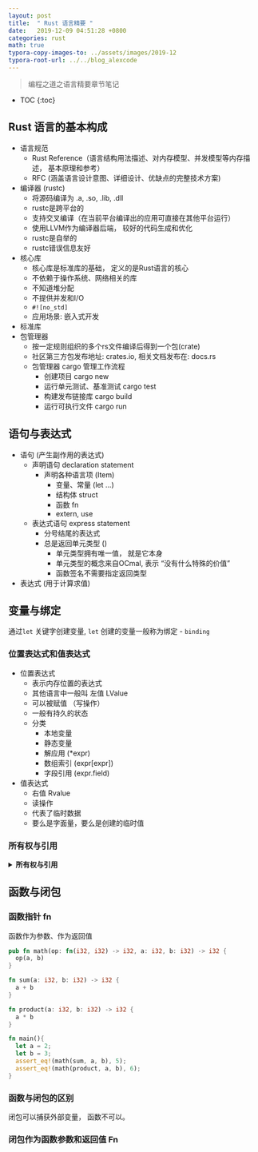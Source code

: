 ```yaml
---
layout: post
title:  " Rust 语言精要 "
date:   2019-12-09 04:51:28 +0800
categories: rust
math: true
typora-copy-images-to: ../assets/images/2019-12
typora-root-url: ../../blog_alexcode
---
```

> 编程之道之语言精要章节笔记


* TOC
{:toc}


## Rust 语言的基本构成

- 语言规范
  - Rust Reference（语言结构用法描述、对内存模型、并发模型等内存描述， 基本原理和参考）
  - RFC (涵盖语言设计意图、详细设计、优缺点的完整技术方案)
- 编译器 (rustc)
  - 将源码编译为 .a, .so, .lib, .dll
  - rustc是跨平台的
  - 支持交叉编译（在当前平台编译出的应用可直接在其他平台运行）
  - 使用LLVM作为编译器后端， 较好的代码生成和优化
  - rustc是自举的
  - rustc错误信息友好
- 核心库
  - 核心库是标准库的基础， 定义的是Rust语言的核心
  - 不依赖于操作系统、网络相关的库
  - 不知道堆分配
  - 不提供并发和I/O
  - `#![no_std]`
  - 应用场景: 嵌入式开发
- 标准库
- 包管理器
  - 按一定规则组织的多个rs文件编译后得到一个包(crate)
  - 社区第三方包发布地址: crates.io, 相关文档发布在: docs.rs
  - 包管理器 cargo 管理工作流程
    - 创建项目 cargo new
    - 运行单元测试、基准测试 cargo test
    - 构建发布链接库 cargo build
    - 运行可执行文件 cargo run






## 语句与表达式

- 语句 (产生副作用的表达式)
  - 声明语句 declaration statement
    - 声明各种语言项 (Item)
      - 变量、常量 (let ...)
      - 结构体 struct
      - 函数 fn
      - extern, use
  - 表达式语句 express statement
    - 分号结尾的表达式
    - 总是返回单元类型 () 
      - 单元类型拥有唯一值， 就是它本身
      - 单元类型的概念来自OCmal, 表示 “没有什么特殊的价值”
      - 函数签名不需要指定返回类型
- 表达式 (用于计算求值)



## 变量与绑定

通过`let` 关键字创建变量, `let` 创建的变量一般称为绑定 - `binding`



### 位置表达式和值表达式

- 位置表达式
  - 表示内存位置的表达式
  - 其他语言中一般叫 左值 LValue
  - 可以被赋值 （写操作）
  - 一般有持久的状态
  - 分类
    - 本地变量
    - 静态变量
    - 解应用 (*expr)
    - 数组索引 (expr[expr])
    - 字段引用 (expr.field)
- 值表达式
  - 右值 Rvalue
  - 读操作
  - 代表了临时数据
  - 要么是字面量，要么是创建的临时值



### 所有权与引用

<details><summary markdown='span'><strong>所有权与引用</strong></summary>

所有权的转移： 当位置表达式出现在值上下文中。 

```rust
let place1 = "hello";
let place2 = place1; 
```



引用：

```rust
let a = [1,2,3];
let b = &a;
```



- 如果不是转移(Move) , 那就是复制 Copy

- 既不Move也不Copy的是引用 (&) 【不够准确， &其实也是Copy， 只不过Copy 的是内存地址】 

- & 引用 可以直接获取表达式的存储单元地址， 即内存位置

- `let b = &a` 不会引起所有权转移， 因为 <span style="color:red;font-weight:bold"> 使用引用操作符已经将赋值表达式右侧变成了位置上下文 </span>, 只是共享内存地址 【因此， 本质上这里还是Copy， 只不过Copy的是内存地址】 

- 要获取可变引用， 必须先声明可变绑定

  ```rust
      let mut c = vec![1,2,3];
      let d = &mut c;
      println!("{:?}", d);
  ```

- 值表达式在位置上下文求值时会被创建临时值

  ```rust
  let e = &42;
  assert_eq!(42, *e);
  ```

  字面量42属于值表达式， 通过引用操作符， 相当于值表达式在位置上下文求值. 

  编译器为 `let e = &42; ` 生成的临时值的示意代码：

  ```rust
  let mut _0: &i32;
  let mut _1: i32;
  _1 = const 42i32;
  _0 = &_1;
  ```



</details>




## 函数与闭包

### 函数指针 **fn**

函数作为参数、作为返回值

```rust
pub fn math(op: fn(i32, i32) -> i32, a: i32, b: i32) -> i32 {
  op(a, b)
}

fn sum(a: i32, b: i32) -> i32 {
  a + b
}

fn product(a: i32, b: i32) -> i32 {
  a * b
}

fn main(){
  let a = 2; 
  let b = 3;
  assert_eq!(math(sum, a, b), 5);
  assert_eq!(math(product, a, b), 6);
}
```





### 函数与闭包的区别

闭包可以捕获外部变量， 函数不可以。 



###  闭包作为函数参数和返回值 Fn

